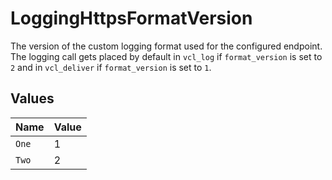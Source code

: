 # LoggingHttpsFormatVersion

The version of the custom logging format used for the configured endpoint. The logging call gets placed by default in `vcl_log` if `format_version` is set to `2` and in `vcl_deliver` if `format_version` is set to `1`.



## Values

| Name  | Value |
| ----- | ----- |
| `One` | 1     |
| `Two` | 2     |